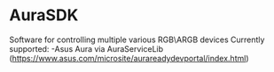 # AuraSDK

Software for controlling multiple various RGB\ARGB devices
Currently supported:
-Asus Aura via AuraServiceLib (https://www.asus.com/microsite/aurareadydevportal/index.html)

